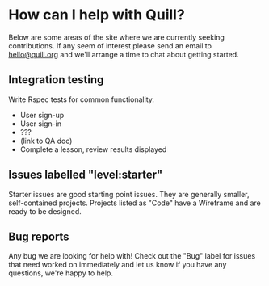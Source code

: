 # How can I help with Quill? 

Below are some areas of the site where we are currently seeking contributions. If any seem of interest please send an email to hello@quill.org and we'll arrange a time to chat about getting started. 

## Integration testing

Write Rspec tests for common functionality. 

* User sign-up
* User sign-in
* ???
* (link to QA doc)
* Complete a lesson, review results displayed

## Issues labelled "level:starter"

Starter issues are good starting point issues. They are generally smaller, self-contained projects. Projects listed as "Code" have a Wireframe and are ready to be designed. 

## Bug reports

Any bug we are looking for help with! Check out the "Bug" label for issues that need worked on immediately and let us know if you have any questions, we're happy to help. 
